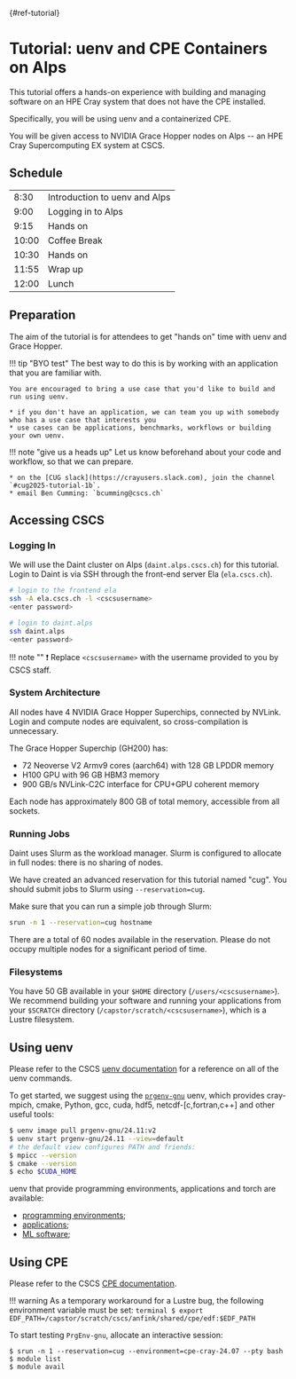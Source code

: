 [](){#ref-tutorial}
# Tutorial: uenv and CPE Containers on Alps

This tutorial offers a hands-on experience with building and managing software on an HPE Cray system that does not have the CPE installed.

Specifically, you will be using uenv and a containerized CPE.

You will be given access to NVIDIA Grace Hopper nodes on Alps -- an HPE Cray Supercomputing EX system at CSCS.

## Schedule

| | |
|---|---|
| 8:30  | Introduction to uenv and Alps |
| 9:00  | Logging in to Alps            |
| 9:15  | Hands on      |
| 10:00 | Coffee Break  |
| 10:30 | Hands on      |
| 11:55 | Wrap up       |
| 12:00 | Lunch         |


## Preparation

The aim of the tutorial is for attendees to get "hands on" time with uenv and Grace Hopper.

!!! tip "BYO test"
    The best way to do this is by working with an application that you are familiar with.

    You are encouraged to bring a use case that you'd like to build and run using uenv.

    * if you don't have an application, we can team you up with somebody who has a use case that interests you
    * use cases can be applications, benchmarks, workflows or building your own uenv.

!!! note "give us a heads up"
    Let us know beforehand about your code and workflow, so that we can prepare.

    * on the [CUG slack](https://crayusers.slack.com), join the channel `#cug2025-tutorial-1b`.
    * email Ben Cumming: `bcumming@cscs.ch`

## Accessing CSCS

### Logging In

We will use the Daint cluster on Alps (`daint.alps.cscs.ch`) for this tutorial. Login to Daint is via SSH through the front-end server Ela (`ela.cscs.ch`). 

```bash
# login to the frontend ela
ssh -A ela.cscs.ch -l <cscsusername>
<enter password>

# login to daint.alps
ssh daint.alps
<enter password>
```

!!! note ""
    :exclamation: Replace `<cscsusername>` with the username provided to you by CSCS staff.

### System Architecture

All nodes have 4 NVIDIA Grace Hopper Superchips, connected by NVLink. Login and compute nodes are equivalent, so cross-compilation is unnecessary. 

The Grace Hopper Superchip (GH200) has: 

- 72 Neoverse V2 Armv9 cores (aarch64) with 128 GB LPDDR memory
- H100 GPU with 96 GB HBM3 memory
- 900 GB/s NVLink-C2C interface for CPU+GPU coherent memory  

Each node has approximately 800 GB of total memory, accessible from all sockets. 

### Running Jobs

Daint uses Slurm as the workload manager. Slurm is configured to allocate in full nodes: there is no sharing of nodes. 

We have created an advanced reservation for this tutorial named "cug". You should submit jobs to Slurm using `--reservation=cug`. 

Make sure that you can run a simple job through Slurm: 

```bash
srun -n 1 --reservation=cug hostname
```

There are a total of 60 nodes available in the reservation. Please do not occupy multiple nodes for a significant period of time.  

### Filesystems

You have 50 GB available in your `$HOME` directory (`/users/<cscsusername>`).
We recommend building your software and running your applications from your `$SCRATCH` directory (`/capstor/scratch/<cscsusername>`), which is a Lustre filesystem.

## Using uenv

Please refer to the CSCS [uenv documentation](https://eth-cscs.github.io/cscs-docs/software/uenv/) for a reference on all of the uenv commands.

To get started, we suggest using the [`prgenv-gnu`](https://eth-cscs.github.io/cscs-docs/software/prgenv/prgenv-gnu/#prgenv-gnu) uenv, which provides cray-mpich, cmake, Python, gcc, cuda, hdf5, netcdf-[c,fortran,c++] and other useful tools:

```bash
$ uenv image pull prgenv-gnu/24.11:v2
$ uenv start prgenv-gnu/24.11 --view=default
# the default view configures PATH and friends:
$ mpicc --version
$ cmake --version
$ echo $CUDA_HOME
```

uenv that provide programming environments, applications and torch are available:

* [programming environments](https://eth-cscs.github.io/cscs-docs/software/prgenv);
* [applications](https://eth-cscs.github.io/cscs-docs/software/sciapps/);
* [ML software](https://eth-cscs.github.io/cscs-docs/software/ml/);

## Using CPE

Please refer to the CSCS [CPE documentation](https://eth-cscs.github.io/cscs-docs/software/prgenv/cpe).

!!! warning
    As a temporary workaround for a Lustre bug, the following environment variable must be set:
    ```terminal
    $ export EDF_PATH=/capstor/scratch/cscs/anfink/shared/cpe/edf:$EDF_PATH
    ```

To start testing `PrgEnv-gnu`, allocate an interactive session:
```console
$ srun -n 1 --reservation=cug --environment=cpe-cray-24.07 --pty bash
$ module list
$ module avail
```
